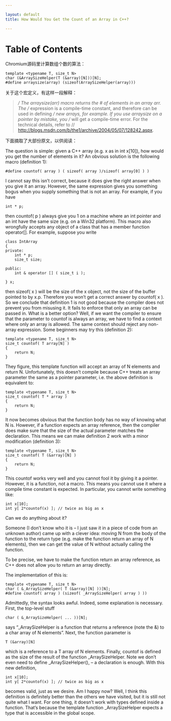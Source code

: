 ```yaml
---

layout: default
title: How Would You Get the Count of an Array in C++?

---
```



# Table of Contents

Chromium源码里计算数组个数的算法：

    template <typename T, size_t N>
    char (&ArraySizeHelper(T (&array)[N]))[N];
    #define arraysize(array) (sizeof(ArraySizeHelper(array)))

关于这个宏定义，有这样一段解释：

> */ The arraysize(arr) macro returns the # of elements in an array arr.  The
> /* expression is a compile-time constant, and therefore can be used in defining
> */ new arrays, for example.  If you use arraysize on a pointer by mistake, you
> /* will get a compile-time error.  For the technical details, refer to
> // <http://blogs.msdn.com/b/the1/archive/2004/05/07/128242.aspx>.

下面摘取了大部份原文，以供阅读：

The question is simple: given a C++ array (e.g. x as in int x[10]), how would you get the number of elements in it?
An obvious solution is the following macro (definition 1):

    #define countof( array ) ( sizeof( array )/sizeof( array[0] ) )

I cannot say this isn’t correct, because it does give the right answer when you give it an array.  However, the same expression gives you something bogus when you supply something that is not an array.  For example, if you have

    int * p;

then countof( p ) always give you 1 on a machine where an int pointer and an int have the same size (e.g. on a Win32 platform).
This macro also wrongfully accepts any object of a class that has a member function operator[].  For example, suppose you write

    class IntArray
    {
    private:
        int * p;
        size_t size;

    public:
        int & operator [] ( size_t i );

    } x;

then sizeof( x ) will be the size of the x object, not the size of the buffer pointed to by x.p.  Therefore you won’t get a correct answer by countof( x ).
So we conclude that definition 1 is not good because the compiler does not prevent you from misusing it.  It fails to enforce that only an array can be passed in.
What is a better option?
Well, if we want the compiler to ensure that the parameter to countof is always an array, we have to find a context where only an array is allowed.  The same context should reject any non-array expression.
Some beginners may try this (definition 2):

    template <typename T, size_t N>
    size_t countof( T array[N] )
    {
        return N;
    }

They figure, this template function will accept an array of N elements and return N.
Unfortunately, this doesn’t compile because C++ treats an array parameter the same as a pointer parameter, i.e. the above definition is equivalent to:

    template <typename T, size_t N>
    size_t countof( T * array )
    {
        return N;
    }

It now becomes obvious that the function body has no way of knowing what N is.
However, if a function expects an array reference, then the compiler does make sure that the size of the actual parameter matches the declaration.  This means we can make definition 2 work with a minor modification (definition 3):

    template <typename T, size_t N>
    size_t countof( T (&array)[N] )
    {
        return N;
    }

This countof works very well and you cannot fool it by giving it a pointer.  However, it is a function, not a macro.  This means you cannot use it where a compile time constant is expected.  In particular, you cannot write something like:

    int x[10];
    int y[ 2*countof(x) ]; // twice as big as x

Can we do anything about it?

Someone (I don’t know who it is – I just saw it in a piece of code from an unknown author) came up with a clever idea: moving N from the body of the function to the return type (e.g. make the function return an array of N elements), then we can get the value of N without actually calling the function.

To be precise, we have to make the function return an array reference, as C++ does not allow you to return an array directly.

The implementation of this is:

    template <typename T, size_t N>
    char ( &_ArraySizeHelper( T (&array)[N] ))[N];
    #define countof( array ) (sizeof( _ArraySizeHelper( array ) ))

Admittedly, the syntax looks awful.  Indeed, some explanation is necessary.
First, the top-level stuff

    char ( &_ArraySizeHelper( ... ))[N];

says “\_ArraySizeHelper is a function that returns a reference (note the &) to a char array of N elements”.
Next, the function parameter is

    T (&array)[N]

which is a reference to a T array of N elements.
Finally, countof is defined as the size of the result of the function \_ArraySizeHelper.  Note we don’t even need to define \_ArraySizeHelper(), &#x2013; a declaration is enough.
With this new definition,

    int x[10];
    int y[ 2*countof(x) ]; // twice as big as x

becomes valid, just as we desire.
Am I happy now?  Well, I think this definition is definitely better than the others we have visited, but it is still not quite what I want.  For one thing, it doesn’t work with types defined inside a function.  That’s because the template function \_ArraySizeHelper expects a type that is accessible in the global scope.
